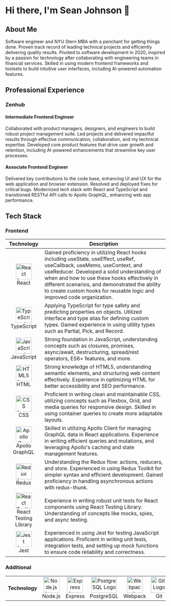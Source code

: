 # Hi there, I'm Sean Johnson 👋

## About Me

Software engineer and NYU Stern MBA with a penchant for getting things done. Proven track record of leading technical projects and efficiently delivering quality results. Pivoted to software development in 2020, inspired by a passion for technology after collaborating with engineering teams in financial services. Skilled in using modern frontend frameworks and toolsets to build intuitive user interfaces, including AI-powered automation features.

## Professional Experience

### Zenhub

#### Intermediate Frontend Engineer

<p>Collaborated with product managers, designers, and engineers to build robust project management suite. Led projects and delivered impactful results through effective communication, collaboration, and my technical expertise. Developed core product features that drive user growth and retention, including AI-powered enhancements that streamline key user processes.</p>

#### Associate Frontend Engineer

<p>Delivered key contributions to the code base, enhancing UI and UX for the web application and browser extension. Resolved and deployed fixes for critical bugs. Modernized tech stack with React and TypeScript and transitioned RESTful API calls to Apollo GraphQL, enhancing web app performance.</p>

## Tech Stack

### Frontend

<table>
  <thead>
    <tr>
      <th>Technology</th>
      <th>Description</th>
    </tr>
  </thead>
  <tbody>
    <tr>
      <td align="center"><img src="https://imgur.com/YFOy2Wc.jpg" alt="React Logo" width="50" height="50"><br>React</td>
      <td>Gained proficiency in utilizing React hooks including useState, useEffect, useRef, useCallback, useMemo, useContext, and useReducer. Developed a solid understanding of when and how to use these hooks effectively in different scenarios, and demonstrated the ability to create custom hooks for reusable logic and improved code organization.</td>
    </tr>
    <tr>
      <td align="center"><img src="https://imgur.com/Y4aC5AB.jpg" alt="TypeScript Logo" width="50" height="50"><br>TypeScript</td>
      <td>Applying TypeScript for type safety and predicting properties on objects. Utilized interface and type alias for defining custom types. Gained experience in using utility types such as Partial, Pick, and Record.</td>
    <tr>
      <td align="center"><img src="https://imgur.com/Iq1dYKn.jpg" alt="JavaScript Logo" width="50" height="50"><br>JavaScript</td>
      <td>Strong foundation in JavaScript, understanding concepts such as closures, promises, async/await, destructuring, spread/rest operators, ES6+ features, and more.</td>
    </tr>
    <tr>
      <td align="center"><img src="https://imgur.com/Bsia4db.jpg" alt="HTML5 Logo" width="50" height="50"><br>HTML</td>
      <td>Strong knowledge of HTML5, understanding semantic elements, and structuring web content effectively. Experience in optimizing HTML for better accessibility and SEO performance.</td>
    </tr>
    <tr>
      <td align="center"><img src="https://imgur.com/vZYocZj.jpg" alt="CSS Logo" width="50" height="50"><br>CSS</td>
      <td>Proficient in writing clean and maintainable CSS, utilizing concepts such as Flexbox, Grid, and media queries for responsive design. Skilled in using container queries to create more           adaptable layouts.</td>
    </tr>
    <tr>
      <td align="center"><img src="https://imgur.com/ohixWsv.jpg" alt="Apollo GraphQL Logo" width="50" height="50"><br>Apollo GraphQL</td>
      <td>Skilled in utilizing Apollo Client for managing GraphQL data in React applications. Experience in writing efficient queries and mutations, and leveraging Apollo's caching and state management features.</td>
    </tr>
    <tr>
      <td align="center"><img src="https://imgur.com/cRU7LU3.jpg" alt="Redux Logo" width="50" height="50"><br>Redux</td>
      <td>Understanding the Redux flow: actions, reducers, and store. Experienced in using Redux Toolkit for simpler syntax and efficient development. Gained proficiency in handling asynchronous         actions with redux-thunk.</td>
    </tr>
    <tr>
      <td align="center"><img src="https://imgur.com/9ZwiudL.jpg" alt="React Testing Library Logo" width="50" height="50"><br>React Testing Library</td>
      <td>Experience in writing robust unit tests for React components using React Testing Library. Understanding of concepts like mocks, spies, and async testing.</td>
    </tr>
    <tr>
      <td align="center"><img src="https://imgur.com/pHffO2x.jpg" alt="Jest Logo" width="50" height="50"><br>Jest</td>
      <td>Experienced in using Jest for testing JavaScript applications. Proficient in writing unit tests, integration tests, and setting up mock functions to ensure code reliability and correctness.</td>
    </tr>
  </tbody>
</table>

### Additional

<table>
  <tr>
    <td width="140" align="center"><strong>Technology</strong></td>
    <td width="135" align="center"><img src="https://imgur.com/o6vccwt.jpg" alt="Node.js Logo" width="50" height="50"><br>Node.js</td>
    <td width="135" align="center"><img src="https://imgur.com/3RMa1jf.jpg" alt="Express Logo" width="50" height="50"><br>Express</td>
    <td width="135" align="center"><img src="https://imgur.com/ifhDGav.jpg" alt="PostgreSQL Logo" width="80" height="50"><br>PostgreSQL</td>
    <td width="135" align="center"><img src="https://imgur.com/uFUGd5u.jpg" alt="Webpack Logo" width="50" height="50"><br>Webpack</td>
    <td width="135" align="center"><img src="https://imgur.com/QiYbF4y.jpg" alt="Git Logo" width="50" height="50"><br>Git</td>
    <td width="135" align="center"><img src="https://imgur.com/183iOja.jpg" alt="GitHub Logo" width="50" height="50"><br>GitHub</td>
    <td width="135" align="center"><img src="https://imgur.com/8rCYEGL.jpg" alt="Figma Logo" width="50" height="50"><br>Figma</td>
  </tr>
</table>




